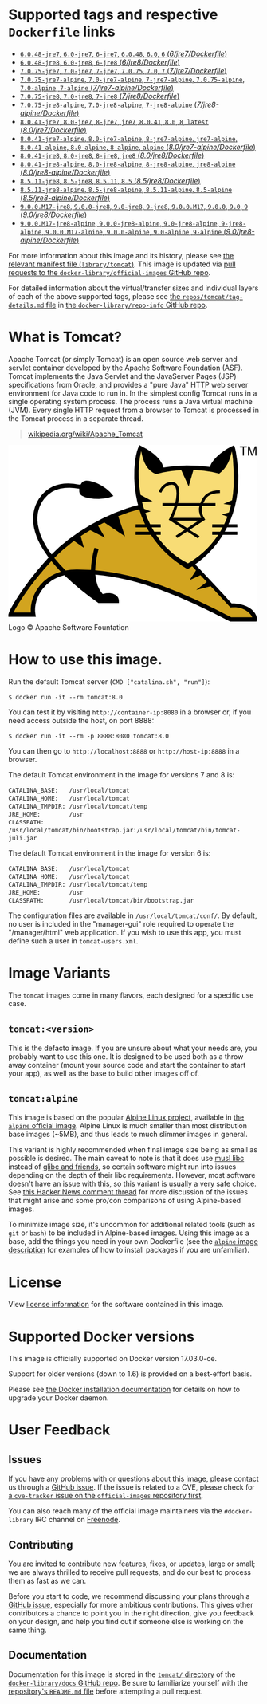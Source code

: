 # Supported tags and respective `Dockerfile` links

-	[`6.0.48-jre7`, `6.0-jre7`, `6-jre7`, `6.0.48`, `6.0`, `6` (*6/jre7/Dockerfile*)](https://github.com/docker-library/tomcat/blob/9a0ce75409536c8c72ef266654d8a64e9354f7e9/6/jre7/Dockerfile)
-	[`6.0.48-jre8`, `6.0-jre8`, `6-jre8` (*6/jre8/Dockerfile*)](https://github.com/docker-library/tomcat/blob/9a0ce75409536c8c72ef266654d8a64e9354f7e9/6/jre8/Dockerfile)
-	[`7.0.75-jre7`, `7.0-jre7`, `7-jre7`, `7.0.75`, `7.0`, `7` (*7/jre7/Dockerfile*)](https://github.com/docker-library/tomcat/blob/80778cf9ec89fcd828f2f7f8268f9154eca35e19/7/jre7/Dockerfile)
-	[`7.0.75-jre7-alpine`, `7.0-jre7-alpine`, `7-jre7-alpine`, `7.0.75-alpine`, `7.0-alpine`, `7-alpine` (*7/jre7-alpine/Dockerfile*)](https://github.com/docker-library/tomcat/blob/437ad1d98f2ca7667df856d13922b23a22b719d0/7/jre7-alpine/Dockerfile)
-	[`7.0.75-jre8`, `7.0-jre8`, `7-jre8` (*7/jre8/Dockerfile*)](https://github.com/docker-library/tomcat/blob/80778cf9ec89fcd828f2f7f8268f9154eca35e19/7/jre8/Dockerfile)
-	[`7.0.75-jre8-alpine`, `7.0-jre8-alpine`, `7-jre8-alpine` (*7/jre8-alpine/Dockerfile*)](https://github.com/docker-library/tomcat/blob/437ad1d98f2ca7667df856d13922b23a22b719d0/7/jre8-alpine/Dockerfile)
-	[`8.0.41-jre7`, `8.0-jre7`, `8-jre7`, `jre7`, `8.0.41`, `8.0`, `8`, `latest` (*8.0/jre7/Dockerfile*)](https://github.com/docker-library/tomcat/blob/60aabb354b1b0c9724631d82890ba7e308104d76/8.0/jre7/Dockerfile)
-	[`8.0.41-jre7-alpine`, `8.0-jre7-alpine`, `8-jre7-alpine`, `jre7-alpine`, `8.0.41-alpine`, `8.0-alpine`, `8-alpine`, `alpine` (*8.0/jre7-alpine/Dockerfile*)](https://github.com/docker-library/tomcat/blob/e4ffae4e6e76e979ad524970f80984ee4cff88d7/8.0/jre7-alpine/Dockerfile)
-	[`8.0.41-jre8`, `8.0-jre8`, `8-jre8`, `jre8` (*8.0/jre8/Dockerfile*)](https://github.com/docker-library/tomcat/blob/60aabb354b1b0c9724631d82890ba7e308104d76/8.0/jre8/Dockerfile)
-	[`8.0.41-jre8-alpine`, `8.0-jre8-alpine`, `8-jre8-alpine`, `jre8-alpine` (*8.0/jre8-alpine/Dockerfile*)](https://github.com/docker-library/tomcat/blob/e4ffae4e6e76e979ad524970f80984ee4cff88d7/8.0/jre8-alpine/Dockerfile)
-	[`8.5.11-jre8`, `8.5-jre8`, `8.5.11`, `8.5` (*8.5/jre8/Dockerfile*)](https://github.com/docker-library/tomcat/blob/e06eaa32013932a95835399c0ae4a497134db0a5/8.5/jre8/Dockerfile)
-	[`8.5.11-jre8-alpine`, `8.5-jre8-alpine`, `8.5.11-alpine`, `8.5-alpine` (*8.5/jre8-alpine/Dockerfile*)](https://github.com/docker-library/tomcat/blob/023eb5126ff70b769f1f84b28c440fb6128bffe7/8.5/jre8-alpine/Dockerfile)
-	[`9.0.0.M17-jre8`, `9.0.0-jre8`, `9.0-jre8`, `9-jre8`, `9.0.0.M17`, `9.0.0`, `9.0`, `9` (*9.0/jre8/Dockerfile*)](https://github.com/docker-library/tomcat/blob/d759792f71eb5889c1e73c01d47a2e1b2a6bae7b/9.0/jre8/Dockerfile)
-	[`9.0.0.M17-jre8-alpine`, `9.0.0-jre8-alpine`, `9.0-jre8-alpine`, `9-jre8-alpine`, `9.0.0.M17-alpine`, `9.0.0-alpine`, `9.0-alpine`, `9-alpine` (*9.0/jre8-alpine/Dockerfile*)](https://github.com/docker-library/tomcat/blob/075a394e34f7329415e87ad5f0d77d46aac24876/9.0/jre8-alpine/Dockerfile)

For more information about this image and its history, please see [the relevant manifest file (`library/tomcat`)](https://github.com/docker-library/official-images/blob/master/library/tomcat). This image is updated via [pull requests to the `docker-library/official-images` GitHub repo](https://github.com/docker-library/official-images/pulls?q=label%3Alibrary%2Ftomcat).

For detailed information about the virtual/transfer sizes and individual layers of each of the above supported tags, please see [the `repos/tomcat/tag-details.md` file](https://github.com/docker-library/repo-info/blob/master/repos/tomcat/tag-details.md) in [the `docker-library/repo-info` GitHub repo](https://github.com/docker-library/repo-info).

# What is Tomcat?

Apache Tomcat (or simply Tomcat) is an open source web server and servlet container developed by the Apache Software Foundation (ASF). Tomcat implements the Java Servlet and the JavaServer Pages (JSP) specifications from Oracle, and provides a "pure Java" HTTP web server environment for Java code to run in. In the simplest config Tomcat runs in a single operating system process. The process runs a Java virtual machine (JVM). Every single HTTP request from a browser to Tomcat is processed in the Tomcat process in a separate thread.

> [wikipedia.org/wiki/Apache_Tomcat](https://en.wikipedia.org/wiki/Apache_Tomcat)

![logo](https://raw.githubusercontent.com/docker-library/docs/8e31eb93a02d504d0cfe1da435aa31b377fc627d/tomcat/logo.png)Logo &copy; Apache Software Fountation

# How to use this image.

Run the default Tomcat server (`CMD ["catalina.sh", "run"]`):

```console
$ docker run -it --rm tomcat:8.0
```

You can test it by visiting `http://container-ip:8080` in a browser or, if you need access outside the host, on port 8888:

```console
$ docker run -it --rm -p 8888:8080 tomcat:8.0
```

You can then go to `http://localhost:8888` or `http://host-ip:8888` in a browser.

The default Tomcat environment in the image for versions 7 and 8 is:

	CATALINA_BASE:   /usr/local/tomcat
	CATALINA_HOME:   /usr/local/tomcat
	CATALINA_TMPDIR: /usr/local/tomcat/temp
	JRE_HOME:        /usr
	CLASSPATH:       /usr/local/tomcat/bin/bootstrap.jar:/usr/local/tomcat/bin/tomcat-juli.jar

The default Tomcat environment in the image for version 6 is:

	CATALINA_BASE:   /usr/local/tomcat
	CATALINA_HOME:   /usr/local/tomcat
	CATALINA_TMPDIR: /usr/local/tomcat/temp
	JRE_HOME:        /usr
	CLASSPATH:       /usr/local/tomcat/bin/bootstrap.jar

The configuration files are available in `/usr/local/tomcat/conf/`. By default, no user is included in the "manager-gui" role required to operate the "/manager/html" web application. If you wish to use this app, you must define such a user in `tomcat-users.xml`.

# Image Variants

The `tomcat` images come in many flavors, each designed for a specific use case.

## `tomcat:<version>`

This is the defacto image. If you are unsure about what your needs are, you probably want to use this one. It is designed to be used both as a throw away container (mount your source code and start the container to start your app), as well as the base to build other images off of.

## `tomcat:alpine`

This image is based on the popular [Alpine Linux project](http://alpinelinux.org), available in [the `alpine` official image](https://hub.docker.com/_/alpine). Alpine Linux is much smaller than most distribution base images (~5MB), and thus leads to much slimmer images in general.

This variant is highly recommended when final image size being as small as possible is desired. The main caveat to note is that it does use [musl libc](http://www.musl-libc.org) instead of [glibc and friends](http://www.etalabs.net/compare_libcs.html), so certain software might run into issues depending on the depth of their libc requirements. However, most software doesn't have an issue with this, so this variant is usually a very safe choice. See [this Hacker News comment thread](https://news.ycombinator.com/item?id=10782897) for more discussion of the issues that might arise and some pro/con comparisons of using Alpine-based images.

To minimize image size, it's uncommon for additional related tools (such as `git` or `bash`) to be included in Alpine-based images. Using this image as a base, add the things you need in your own Dockerfile (see the [`alpine` image description](https://hub.docker.com/_/alpine/) for examples of how to install packages if you are unfamiliar).

# License

View [license information](https://www.apache.org/licenses/LICENSE-2.0) for the software contained in this image.

# Supported Docker versions

This image is officially supported on Docker version 17.03.0-ce.

Support for older versions (down to 1.6) is provided on a best-effort basis.

Please see [the Docker installation documentation](https://docs.docker.com/installation/) for details on how to upgrade your Docker daemon.

# User Feedback

## Issues

If you have any problems with or questions about this image, please contact us through a [GitHub issue](https://github.com/docker-library/tomcat/issues). If the issue is related to a CVE, please check for [a `cve-tracker` issue on the `official-images` repository first](https://github.com/docker-library/official-images/issues?q=label%3Acve-tracker).

You can also reach many of the official image maintainers via the `#docker-library` IRC channel on [Freenode](https://freenode.net).

## Contributing

You are invited to contribute new features, fixes, or updates, large or small; we are always thrilled to receive pull requests, and do our best to process them as fast as we can.

Before you start to code, we recommend discussing your plans through a [GitHub issue](https://github.com/docker-library/tomcat/issues), especially for more ambitious contributions. This gives other contributors a chance to point you in the right direction, give you feedback on your design, and help you find out if someone else is working on the same thing.

## Documentation

Documentation for this image is stored in the [`tomcat/` directory](https://github.com/docker-library/docs/tree/master/tomcat) of the [`docker-library/docs` GitHub repo](https://github.com/docker-library/docs). Be sure to familiarize yourself with the [repository's `README.md` file](https://github.com/docker-library/docs/blob/master/README.md) before attempting a pull request.
